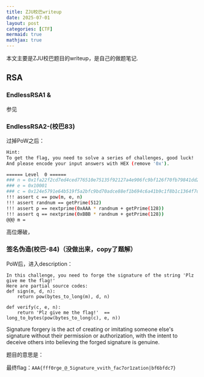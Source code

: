 ```yaml
---
title: ZJU校巴writeup
date: 2025-07-01
layout: post
categories: [CTF]
mermaid: true 
mathjax: true
---
```


本文主要是ZJU校巴题目的writeup，是自己的做题笔记.

## RSA

### EndlessRSA1 & 

参见



### EndlessRSA2-(校巴83)

过掉PoW之后：

```bash
Hint:
To get the flag, you need to solve a series of challenges, good luck!
And please encode your input answers with HEX (remove '0x').

====== Level  0 ======
### n = 0x1fa22f2cd7ed4ced776510e75135f92127a4e906fc9bf126f70fb79841dd2711d25e43b6614863026fa646f7e50780c2151f3314a5b0f75c3d8ce8c48c123718776a44649c88b6aeec1cf10f966ea7e3bed34881737d46602cce414973f35bfdf98ea117c3cf233321e6a24ccd16576b77c33e34f8c7bd0a9467fce6ac092aeb7ba92d
### e = 0x10001
### c = 0x124e5791e64b519f5a2bfc9bd70adce88ef1b694c6a41b9c1f8b1c1364f7d8def6b6ea89b3acc3b4b081db8af50bef223ef264fdac056998c3ecabd9e651579a103c6f0865397f4fca3d79e9577dde9a1787328cb73e13da8efbeba992a4d1c10ef805e1ee16bbc6a320d40bc3cdacf940b539e34e3892147314041f7d5576db6e1dec
!!! assert c == pow(m, e, n)
!!! assert randnum == getPrime(512)
!!! assert p == nextprime(0xAAA * randnum + getPrime(128))
!!! assert q == nextprime(0xBBB * randnum + getPrime(128))
@@@ m = 
```

高位爆破，







### 签名伪造(校巴-84)（没做出来，copy了题解）

PoW后，进入description：

```
In this challenge, you need to forge the signature of the string 'Plz give me the flag!'
Here are partial source codes:
def sign(m, d, n):
    return pow(bytes_to_long(m), d, n)

def verify(c, e, n):
    return 'Plz give me the flag!'  == long_to_bytes(pow(bytes_to_long(c), e, n))
```

Signature forgery is the act of creating or imitating someone else's signature without their permission or authorization, with the intent to deceive others into believing the forged signature is genuine.

题目的意思是：



最终flag：`AAA{fff0rge_@_5ignature_vvith_fac7or1zation|bf6bfdc7}`
